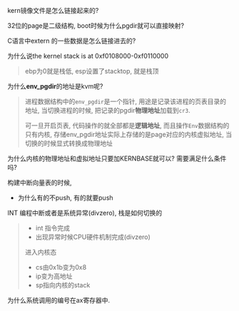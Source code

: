 kern镜像文件是怎么链接起来的? 

32位的page是二级结构, boot时候为什么pgdir就可以直接映射?

C语言中extern 的一些数据是怎么链接进去的?

为什么说the kernel stack is at 0xf0108000-0xf0110000

> ebp为0就是栈低, esp设置了stacktop, 就是栈顶

为什么**env_pgdir**的地址是kvm呢? 

> 进程数据结构中的`env_pgdir`是一个指针, 用途是记录该进程的页表目录的地址, 当切换进程的时候, 把记录的pgdir**物理地址**加载到`cr3`. 
>
> 可一旦开启页表, 代码操作的就全部都是**逻辑地址**, 而且操作`Env`数据结构的只有内核, 存储env_pgdir地址实际上存储的是page对应的内核虚拟地址, 当切换的时候显式转换成物理地址

为什么内核的物理地址和虚拟地址只要加KERNBASE就可以? 需要满足什么条件吗?

构建中断向量表的时候,

- 为什么有的不push, 有的就要push

INT 编程中断或者是系统异常(divzero), 栈是如何切换的

> - int 指令完成
> - 出现异常时候CPU硬件机制完成(divzero)
>
> 进入内核态
>
> - cs由0x1b变为0x8
> - ip变为高地址
> - sp指向内核的stack

为什么系统调用的编号在ax寄存器中. 